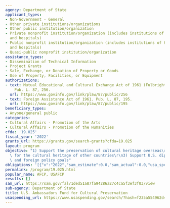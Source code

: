 ```yaml
---
agency: Department of State
applicant_types:
- Non-Government - General
- Other private institutions/organizations
- Other public institution/organization
- Private nonprofit institution/organization (includes institutions of higher education
  and hospitals)
- Public nonprofit institution/organization (includes institutions of higher education
  and hospitals)
- Quasi-public nonprofit institution/organization
assistance_types:
- Dissemination of Technical Information
- Project Grants
- Sale, Exchange, or Donation of Property or Goods
- Use of Property, Facilities, or Equipment
authorizations:
- text: Mutual Educational and Cultural Exchange Act of 1961 (Fulbright-Hays Act).
    Pub. L. 87, 256.
  url: https://www.govinfo.gov/link/plaw/87/public/256
- text: Foreign Assistance Act of 1961. Pub. L. 87, 195.
  url: https://www.govinfo.gov/link/plaw/87/public/195
beneficiary_types:
- Anyone/general public
categories:
- Cultural Affairs - Promotion of the Arts
- Cultural Affairs - Promotion of the Humanities
cfda: '19.025'
fiscal_year: '2022'
grants_url: https://grants.gov/search-grants?cfda=19.025
layout: program
objective: "1) Support the preservation of cultural heritage overseas\r\n2) Show respect\
  \ for the cultural heritage of other countries\r\n3) Support U.S. diplomatic objectives\
  \ and foreign policy goals"
obligations: '[{"x":"2022","sam_estimate":0.0,"sam_actual":0.0,"usa_spending_actual":6004950.46},{"x":"2023","sam_estimate":0.0,"sam_actual":0.0,"usa_spending_actual":4820790.27},{"x":"2024","sam_estimate":0.0,"sam_actual":0.0,"usa_spending_actual":1878650.96}]'
permalink: /program/19.025.html
popular_name: AFCP, USAFCP
results: []
sam_url: https://sam.gov/fal/1ded51a87fa94286a27c4ca5f3ef3f03/view
sub-agency: Department of State
title: U.S. Ambassadors Fund for Cultural Preservation
usaspending_url: https://www.usaspending.gov/search/?hash=f235a554962d4c0c97bf59af5242fa49
---
```

